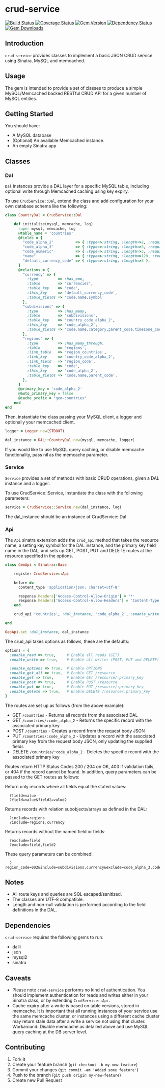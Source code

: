 # crud-service

[![Build Status](https://travis-ci.org/tomdionysus/crud-service.svg?branch=master)](https://travis-ci.org/tomdionysus/crud-service)
[![Coverage Status](https://coveralls.io/repos/tomdionysus/crud-service/badge.svg?branch=master&service=github)](https://coveralls.io/github/tomdionysus/crud-service?branch=master)
[![Gem Version](https://badge.fury.io/rb/crud-service.svg)](http://rubygems.org/gems/crud-service)
[![Dependency Status](https://gemnasium.com/tomdionysus/crud-service.svg)](https://gemnasium.com/tomdionysus/crud-service)
[![Gem Downloads](http://ruby-gem-downloads-badge.herokuapp.com/crud-service?color=brightgreen)](http://ruby-gem-downloads-badge.herokuapp.com/crud-service?color=brightgreen)

## Introduction

`crud-service` provides classes to implement a basic JSON CRUD service using Sinatra, MySQL and memcached.

## Usage

The gem is intended to provide a set of classes to produce a simple MySQL/Memcached backed RESTful CRUD API for a given number of MySQL entities.

## Getting Started

You should have:

* A MySQL database
* (Optional) An available Memcached instance.
* An empty Sinatra app

## Classes

### Dal

`Dal` instances provide a DAL layer for a specific MySQL table, including optional write through Memcached caching using key expiry.

To use `CrudService::Dal`, extend the class and add configuration for your own database schema like the following:

```ruby
class CountryDal < CrudService::Dal

    def initialize(mysql, memcache, log) 
      super mysql, memcache, log
      @table_name = 'countries'
      @fields = {
        "code_alpha_2"          => { :type=>:string, :length=>2, :required=>true },
        "code_alpha_3"          => { :type=>:string, :length=>3, :required=>true },
        "code_numeric"          => { :type=>:string, :length=>3, :required=>true },
        "name"                  => { :type=>:string, :length=>128, :required=>true },
        "default_currency_code" => { :type=>:string, :length=>3 },
      }
      @relations = {
        "currency" => { 
          :type         => :has_one, 
          :table        => 'currencies',
          :table_key    => 'code', 
          :this_key     => 'default_currency_code',
          :table_fields => 'code,name,symbol'
        },
        "subdivisions" => { 
          :type         => :has_many, 
          :table        => 'subdivisions',
          :table_key    => 'country_code_alpha_2', 
          :this_key     => 'code_alpha_2',
          :table_fields => 'code,name,category,parent_code,timezone_code'
        },
        "regions" => { 
          :type         => :has_many_through, 
          :table        => 'regions',
          :link_table   => 'region_countries',
          :link_key     => 'country_code_alpha_2',
          :link_field   => 'region_code',
          :table_key    => 'code', 
          :this_key     => 'code_alpha_2',
          :table_fields => 'code,name,parent_code',
        },
      }
      @primary_key = 'code_alpha_2'
      @auto_primary_key = false
      @cache_prefix = "geo-countries"
    end
end
```

Then, instantiate the class passing your MySQL client, a logger and optionally your memcached client.

```ruby
logger = Logger.new(STDOUT)

dal_instance = DAL::CountryDal.new(mysql, memcache, logger)
```

If you would like to use MySQL query caching, or disable memcache functionality, pass nil as the memcache parameter.

### Service

`Service` provides a set of methods with basic CRUD operations, given a DAL instance and a logger.

To use CrudService::Service, instantiate the class with the following parameters:

```ruby
service = CrudService::Service.new(dal_instance, log)
```

The dal_instance should be an instance of CrudService::Dal

### Api

The `Api` sinatra extension adds the `crud_api` method that takes the resource name, a setting key symbol for the DAL instance, and the primary key field name in the DAL, and sets up GET, POST, PUT and DELETE routes at the resource specified in the options.

```ruby
class GeoApi < Sinatra::Base

    register CrudService::Api

    before do
      content_type 'application/json; charset=utf-8'

      response.headers['Access-Control-Allow-Origin'] = '*'
      response.headers['Access-Control-Allow-Headers'] = 'Content-Type'
    end

    crud_api 'countries', :dal_instance, 'code_alpha_2', :enable_write => false

end

GeoApi.set :dal_instance, dal_instance
```

The crud_api takes options as follows, these are the defaults:

```ruby
options = {
  :enable_read => true,     # Enable all reads (GET)
  :enable_write => true,    # Enable all writes (POST, PUT and DELETE)

  :enable_options => true,  # Enable OPTIONS
  :enable_get_all => true,  # Enable GET /resource
  :enable_get => true,      # Enable GET /resource/:primary_key
  :enable_post => true,     # Enable POST /resource
  :enable_put => true,      # Enable PUT /resource/:primary_key
  :enable_delete => true,   # Enable DELETE /resource/:primary_key
}
```

The routes are set up as follows (from the above example):

* GET    `/countries` - Returns all records from the associated DAL
* GET    `/countries/:code_alpha_2` - Returns the specific record with the associated primary key
* POST   `/countries` - Creates a record from the request body JSON
* PUT    `/countries/:code_alpha_2` - Updates a record with the associated primary key from the request body JSON, only updating the supplied fields
* DELETE `/countries/:code_alpha_2` - Deletes the specific record with the associated primary key

Routes return HTTP Status Codes 200 / 204 on OK, 400 if validation fails, or 404 if the record cannot be found.
In addition, query parameters can be passed to the GET routes as follows:

Return only records where all fields equal the stated values:

	  ?field=value
	  ?field=value&field2=value2

Returns records with relation subobjects/arrays as defined in the DAL:

	  ?include=regions
	  ?include=regions,currency

Returns records without the named field or fields:

	  ?exclude=field
	  ?exclude=field,field2

These query parameters can be combined:

	  ?region_code=002&include=subdivisions,currency&exclude=code_alpha_3,code_numeric

## Notes

* All route keys and queries are SQL escaped/sanitized.
* The classes are UTF-8 compatible.
* Length and non-null validation is performed according to the field definitions in the DAL.

## Dependencies

`crud-service` requires the following gems to run:

* dalli
* json
* mysql2
* sinatra

## Caveats

* Please note `crud-service` performs no kind of authentication. You should implement authentication for reads and writes either in your Sinatra class, or by extending `CrudService::Api`.
* Cache expiry after a write is based on table versions, stored in memcache. It is important that all running instances of your service use the same memcache cluster, or instances using a different cache cluster may return stale data after a write a service not using that cluster. Workaround: Disable memcache as detailed above and use MySQL query caching at the DB server level.

## Contributing

1. Fork it
2. Create your feature branch (`git checkout -b my-new-feature`)
3. Commit your changes (`git commit -am 'Added some feature'`)
4. Push to the branch (`git push origin my-new-feature`)
5. Create new Pull Request
